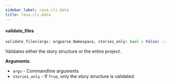 ```yaml
---
sidebar_label: rasa.cli.data
title: rasa.cli.data
---
```


#### validate\_files

```python
validate_files(args: argparse.Namespace, stories_only: bool = False) -> None
```

Validates either the story structure or the entire project.

**Arguments**:

- `args` - Commandline arguments
- `stories_only` - If `True`, only the story structure is validated.

